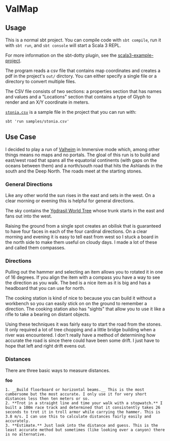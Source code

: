 # ValMap

## Usage

This is a normal sbt project. You can compile code with `sbt compile`, run it with `sbt run`, and `sbt console` will start a Scala 3 REPL.

For more information on the sbt-dotty plugin, see the
[scala3-example-project](https://github.com/scala/scala3-example-project/blob/main/README.md).

The program reads a csv file that contains map coordinates and creates a pdf in the project's `out/` dirctory. You can either specify a single file or a directory to convert multiple files.

The CSV file consists of two sections: a properties section that has names and values and a "Locations" section that contains a type of Glyph to render and an X/Y coordinate in meters.

[`stonia.csv`](samples/stonia.csv) is a sample file in the project that you can run with:

    sbt 'run samples/stonia.csv'

## Use Case

I decided to play a run of [Valheim](https://www.valheimgame.com/) in Immersive mode which, among other things means no maps and no portals. The gloal of this run is to build and east/west road that spans all the equatorial continents (with gaps on the oceans between them) and a north/south road that hits the Ashlands in the south and the Deep North. The roads meet at the starting stones.

### General Directions

Like any other world the sun rises in the east and sets in the west. On a clear morning or evening this is helpful for general directions.

The sky contains the [Ygdrasil World Tree](https://www.reddit.com/r/valheim/comments/17pnu04/yggdrasil_overlaid_on_the_map/) whose trunk starts in the east and fans out into the west.

Raising the ground from a single spot creates an obilisk that is guaranteed to have four faces in each of the four cardinal directions. On a clear morning and evening it is easy to tell east from west so I stuck a board in the north side to make them useful on cloudy days. I made a lot of these and called them compasses.

### Directions

Pulling out the hammer and selecting an item allows you to rotated it in one of 16 degrees. If you align the item with a compass you have a way to see the direction as you walk. The bed is a nice item as it is big and has a headboard that you can use for north.

The cooking station is kind of nice to because you can build it without a workbench so you can easily stick on on the ground to remember a direction. The cooking station also has "sights" that allow you to use it like a rifle to take a bearing on distant objects.

Using these techniques it was fairly easy to start the road from the stones. It only required a lot of tree chopping and a little bridge building when a river was encountered. I don't really have a method of determining how accurate the road is since there could have been some drift. I just have to hope that left and right drift evens out.

### Distances

There are three basic ways to measure distances.

**foo**

    1. __Build floorboard or horizontal beams.__ This is the most cumbersome but the most accurate. I only use it for very short distances less then ten meters or so.
    2. **Trot in a straight line and time your walk with a stopwatch.** I built a 100m race track and determined that it consistently takes 26 seconds to trot it in troll armor while carrying the hammer. This is 3.8 m/s. I can use this to calculate distances fairly easily and accurately.
    3. **Estimate.** Just look into the distance and guess. This is the least accurate method but sometimes (like looking over a canyon) there is no alternative.